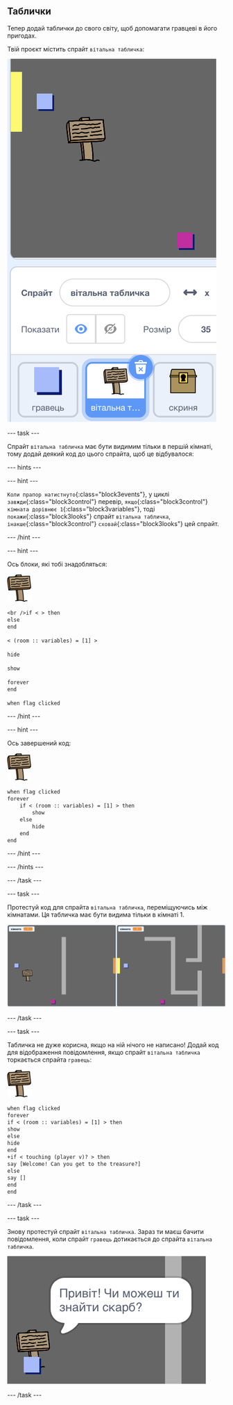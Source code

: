 ## Таблички

Тепер додай таблички до свого світу, щоб допомагати гравцеві в його пригодах.

Твій проєкт містить спрайт `вітальна табличка`:

![знімок екрана](images/world-sign.png)

\--- task \---

Спрайт `вітальна табличка` має бути видимим тільки в першій кімнаті, тому додай деякий код до цього спрайта, щоб це відбувалося:

\--- hints \---

\--- hint \---

`Коли прапор натистнуто`{:class="block3events"}, у циклі `завжди`{:class="block3control"} перевір, `якщо`{:class="block3control"} `кімната дорівнює 1`{:class="block3variables"}, тоді `покажи`{:class="block3looks"} спрайт `вітальна табличка`, `інакше`{:class="block3control"} `сховай`{:class="block3looks"} цей спрайт.

\--- /hint \---

\--- hint \---

Ось блоки, які тобі знадобляться:

![табличка](images/sign.png)

```blocks3
<br />if < > then
else
end

< (room :: variables) = [1] >

hide

show

forever
end

when flag clicked

```

\--- /hint \---

\--- hint \---

Ось завершений код:

![табличка](images/sign.png)

```blocks3
when flag clicked
forever
    if < (room :: variables) = [1] > then
        show
    else
        hide
    end
end
```

\--- /hint \---

\--- /hints \---

\--- /task \---

\--- task \---

Протестуй код для спрайта `вітальна табличка`, переміщуючись між кімнатами. Ця табличка має бути видима тільки в кімнаті 1.

![знімок екрана](images/world-sign-test.png)

\--- /task \---

\--- task \---

Табличка не дуже корисна, якщо на ній нічого не написано! Додай код для відображення повідомлення, якщо спрайт `вітальна табличка` торкається спрайта `гравець`:

![табличка](images/sign.png)

```blocks3
when flag clicked
forever
if < (room :: variables) = [1] > then
show
else
hide
end
+if < touching (player v)? > then
say [Welcome! Can you get to the treasure?]
else
say []
end
end
```

\--- /task \---

\--- task \---

Знову протестуй спрайт `вітальна табличка`. Зараз ти маєш бачити повідомлення, коли спрайт `гравець` дотикається до спрайта `вітальна табличка`.

![знімок екрана](images/world-sign-test2.png)

\--- /task \---